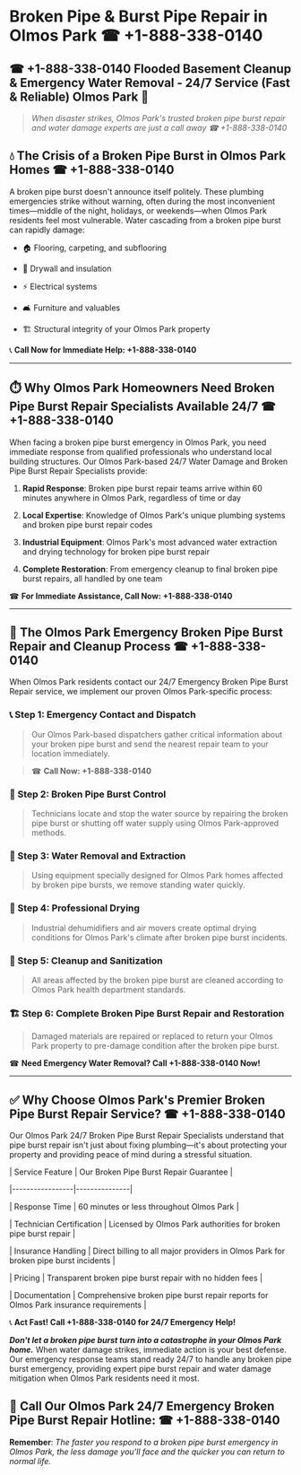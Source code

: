 # Broken Pipe & Burst Pipe Repair in Olmos Park ☎ +1-888-338-0140  
## ☎ +1-888-338-0140 Flooded Basement Cleanup & Emergency Water Removal - 24/7 Service (Fast & Reliable) Olmos Park 🚨  

> *When disaster strikes, Olmos Park's trusted broken pipe burst repair and water damage experts are just a call away ☎ +1-888-338-0140*  

## 💧 The Crisis of a Broken Pipe Burst in Olmos Park Homes ☎ +1-888-338-0140  

A broken pipe burst doesn't announce itself politely. These plumbing emergencies strike without warning, often during the most inconvenient times—middle of the night, holidays, or weekends—when Olmos Park residents feel most vulnerable. Water cascading from a broken pipe burst can rapidly damage:  

* 🏠 Flooring, carpeting, and subflooring  
* 🧱 Drywall and insulation  
* ⚡ Electrical systems  
* 🛋️ Furniture and valuables  
* 🏗️ Structural integrity of your Olmos Park property  

📞 **Call Now for Immediate Help: +1-888-338-0140**  

---  

## ⏱️ Why Olmos Park Homeowners Need Broken Pipe Burst Repair Specialists Available 24/7 ☎ +1-888-338-0140  

When facing a broken pipe burst emergency in Olmos Park, you need immediate response from qualified professionals who understand local building structures. Our Olmos Park-based 24/7 Water Damage and Broken Pipe Burst Repair Specialists provide:  

1. **Rapid Response**: Broken pipe burst repair teams arrive within 60 minutes anywhere in Olmos Park, regardless of time or day  
2. **Local Expertise**: Knowledge of Olmos Park's unique plumbing systems and broken pipe burst repair codes  
3. **Industrial Equipment**: Olmos Park's most advanced water extraction and drying technology for broken pipe burst repair  
4. **Complete Restoration**: From emergency cleanup to final broken pipe burst repairs, all handled by one team  

☎ **For Immediate Assistance, Call Now: +1-888-338-0140**  

---  

## 🔧 The Olmos Park Emergency Broken Pipe Burst Repair and Cleanup Process ☎ +1-888-338-0140  

When Olmos Park residents contact our 24/7 Emergency Broken Pipe Burst Repair service, we implement our proven Olmos Park-specific process:  

### 📞 Step 1: Emergency Contact and Dispatch  
> Our Olmos Park-based dispatchers gather critical information about your broken pipe burst and send the nearest repair team to your location immediately.  
> ☎ **Call Now: +1-888-338-0140**  

### 🚿 Step 2: Broken Pipe Burst Control  
> Technicians locate and stop the water source by repairing the broken pipe burst or shutting off water supply using Olmos Park-approved methods.  

### 🌊 Step 3: Water Removal and Extraction  
> Using equipment specially designed for Olmos Park homes affected by broken pipe bursts, we remove standing water quickly.  

### 💨 Step 4: Professional Drying  
> Industrial dehumidifiers and air movers create optimal drying conditions for Olmos Park's climate after broken pipe burst incidents.  

### 🧼 Step 5: Cleanup and Sanitization  
> All areas affected by the broken pipe burst are cleaned according to Olmos Park health department standards.  

### 🏗️ Step 6: Complete Broken Pipe Burst Repair and Restoration  
> Damaged materials are repaired or replaced to return your Olmos Park property to pre-damage condition after the broken pipe burst.  

☎ **Need Emergency Water Removal? Call +1-888-338-0140 Now!**  

---  

## ✅ Why Choose Olmos Park's Premier Broken Pipe Burst Repair Service? ☎ +1-888-338-0140  

Our Olmos Park 24/7 Broken Pipe Burst Repair Specialists understand that pipe burst repair isn't just about fixing plumbing—it's about protecting your property and providing peace of mind during a stressful situation.  

| Service Feature | Our Broken Pipe Burst Repair Guarantee |  
|-----------------|---------------|  
| Response Time | 60 minutes or less throughout Olmos Park |  
| Technician Certification | Licensed by Olmos Park authorities for broken pipe burst repair |  
| Insurance Handling | Direct billing to all major providers in Olmos Park for broken pipe burst incidents |  
| Pricing | Transparent broken pipe burst repair with no hidden fees |  
| Documentation | Comprehensive broken pipe burst repair reports for Olmos Park insurance requirements |  

📞 **Act Fast! Call +1-888-338-0140 for 24/7 Emergency Help!**  

***Don't let a broken pipe burst turn into a catastrophe in your Olmos Park home.*** When water damage strikes, immediate action is your best defense. Our emergency response teams stand ready 24/7 to handle any broken pipe burst emergency, providing expert pipe burst repair and water damage mitigation when Olmos Park residents need it most.  

## 📱 Call Our Olmos Park 24/7 Emergency Broken Pipe Burst Repair Hotline: ☎ +1-888-338-0140  

**Remember**: *The faster you respond to a broken pipe burst emergency in Olmos Park, the less damage you'll face and the quicker you can return to normal life.*